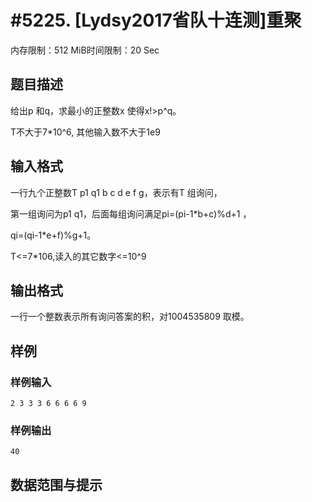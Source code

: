 # #5225. [Lydsy2017省队十连测]重聚

内存限制：512 MiB时间限制：20 Sec

## 题目描述

给出p 和q，求最小的正整数x 使得x!>p^q。

T不大于7*10^6, 其他输入数不大于1e9

## 输入格式

一行九个正整数T p1 q1 b c d e f g，表示有T 组询问，

第一组询问为p1 q1，后面每组询问满足pi=(pi-1*b+c)%d+1 ，

qi=(qi-1*e+f)%g+1。

T<=7*106,读入的其它数字<=10^9

## 输出格式

一行一个整数表示所有询问答案的积，对1004535809 取模。

## 样例

### 样例输入

    
    2 3 3 3 6 6 6 6 9
    

### 样例输出

    
    40
    

## 数据范围与提示
